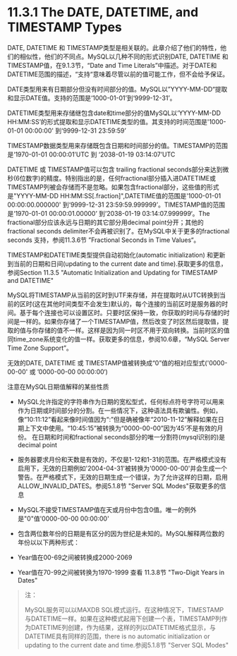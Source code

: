 # 11.3.1 The DATE, DATETIME, and TIMESTAMP Types

DATE, DATETIME 和 TIMESTAMP类型是相关联的。此章介绍了他们的特性，他们的相似性，他们的不同点。MySQL以几种不同的形式识别DATE, DATETIME 和 TIMESTAMP值，在9.1.3节，“Date and Time Literals”中描述。对于DATE和DATETIME范围的描述，“支持“意味着尽管以前的值可能工作，但不会给予保证。

DATE类型用来有日期部分但没有时间部分的值。MySQL以”YYYY-MM-DD“提取和显示DATE值。支持的范围是‘1000-01-01’到‘9999-12-31’。

DATETIME类型用来存储继包含date和time部分的值MySQL以‘YYYY-MM-DD HH:MM:SS’的形式提取和显示DATETIME类型的值。其支持的时间范围是'1000-01-01 00:00:00' 到‘9999-12-31 23:59:59’

TIMESTAMP数据类型用来存储既包含日期和时间部分的值。TIMESTAMP的范围是‘1970-01-01 00:00:01’UTC 到 ‘2038-01-19 03:14:07’UTC

DATETIME 或 TIMESTAMP值可以包含 trailing fractional seconds部分来达到微秒\(6位数字\)的精度。特别指出的是，任何fractional部分插入进DATETIME或TIMESTAMP列被会存储而不是忽略。如果包含fractional部分，这些值的形式是"YYYY-MM-DD HH:MM:SS\[.fraction\]",DATETIME值的范围是'1000-01-01 00:00:00.000000' 到‘9999-12-31 23:59:59.999999’。TIMESTAMP值的范围是‘1970-01-01 00:00:01.00000’ 到’2038-01-19 03:14:07.999999‘。The fractional部分应该永远与日期的其它部分用decimal point分开；其他的fractional seconds delimiter不会再被识别了。在MySQL中关于更多的fractional seconds 支持，参阅11.3.6节 ”Fractional Seconds in Time Values“。

TIMESTAMP和DATETIME类型提供自动初始化\(automatic initialization\) 和更新到当前的日期和日间\(updating to the current date and time\).获取更多的信息，参阅Section 11.3.5 "Automatic Initialization and Updating for TIMESTAMP and DATETIME"

MySQL将TIMESTAMP从当前的区时到UTF来存储，并在提取时从UTC转换到当前的区时\(这在其他时间类型不会发生\)默认的，每个连接的当前区时是服务器的时间。基于每个连接也可以设置区时。只要时区保持一致，你获取的时间与存储的时间是一样的。如果你存储了一个TIMESTAMP值，然后改变了时区然后提取值，提取的值与你存储的值不一样。这样是因为同一时区不用于双向转换。当前时区的值同time\_zone系统变化的值一样。获取更多的信息，参阅10.6章，“MySQL Server Time Zone Support”。

无效的DATE, DATETIME 或 TIMESTAMP值被转换成“0”值的相对应型式\('0000-00-00' 或 ’0000-00-00 00:00:00‘\)

注意在MySQL日期值解释的某些性质

* MySQL允许指定的字符串作为日期的宽松型式，任何标点符号字符可以用来作为日期或时间部分的分割。在一些情况下，这种语法具有欺骗性。例如，像“10:11:12”看起来像时间值因为“:”但是确被像年“2010-11-12”解释如果在日期上下文中使用。“10:45:15”被转换为“0000-00-00”因为’45‘不是有效的月份。
 在日期和时间和fractional seconds部分的唯一分割符(mysql识别的)是decimal point

* 服务器要求月份和天数是有效的，不仅是1-12和1-31的范围。在严格模式没有启用下，无效的日期例如'2004-04-31'被转换为'0000-00-00'并会生成一个警告。在严格模式下，无效的日期生成一个错误，为了允许这样的日期，启用ALLOW\_INVALID\_DATES。参阅5.1.8节 "Server SQL Modes"获取更多的信息

* MySQL不接受TIMESTAMP值在天或月份中包含0值。唯一的例外是"0"值'0000-00-00 00:00:00'

* 包含两位数年份的日期是有区分的因为世纪是未知的。MySQL解释两位数的年份以以下两种形式：
 * Year值在00-69之间被转换成2000-2069
 * Year值在70-99之间被转换为1970-1999
 查看 11.3.8节 "Two-Digit Years in Dates"

>注：
>
> MySQL服务可以以MAXDB SQL模式运行。在这种情况下，TIMESTAMP与DATETIME一样。如果在这种模式起用下创建一个表，TIMESTAMP列作为DATETIME列创建，作为结果，这样的列以DATETIME格式显示，与DATETIME具有同样的范围，there is no automatic initialization or updating to the current date and time.参阅5.1.8节 "Server SQL Modes"


